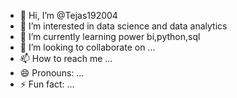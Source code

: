 - 👋 Hi, I’m @Tejas192004
- 👀 I’m interested in data science and data analytics
- 🌱 I’m currently learning power bi,python,sql
- 💞️ I’m looking to collaborate on ...
- 📫 How to reach me ...
- 😄 Pronouns: ...
- ⚡ Fun fact: ...

<!---
Tejas192004/Tejas192004 is a ✨ special ✨ repository because its `README.md` (this file) appears on your GitHub profile.
You can click the Preview link to take a look at your changes.
--->
